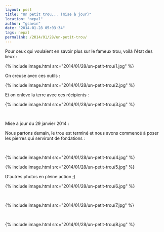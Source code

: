 ```yaml
---
layout: post
title: "Un petit trou... (mise à jour)"
location: "nepal"
author: "gsavin"
date: "2014-01-28 05:03:34"
tags: nepal
permalink: /2014/01/28/un-petit-trou/
---
```

Pour ceux qui voulaient en savoir plus sur le fameux trou, voilà l'état des lieux :

{% include image.html src="2014/01/28/un-petit-trou/1.jpg" %}

On creuse avec ces outils :

{% include image.html src="2014/01/28/un-petit-trou/2.jpg" %}

Et on enlève la terre avec ces récipients :

{% include image.html src="2014/01/28/un-petit-trou/3.jpg" %}

&nbsp;

Mise à jour du 29 janvier 2014 :

Nous partons demain, le trou est terminé et nous avons commencé à poser les pierres qui serviront de fondations :

&nbsp;

{% include image.html src="2014/01/28/un-petit-trou/4.jpg" %}

{% include image.html src="2014/01/28/un-petit-trou/5.jpg" %}

D'autres photos en pleine action ;)

{% include image.html src="2014/01/28/un-petit-trou/6.jpg" %}

&nbsp;

{% include image.html src="2014/01/28/un-petit-trou/7.jpg" %}

&nbsp;

{% include image.html src="2014/01/28/un-petit-trou/8.jpg" %}
